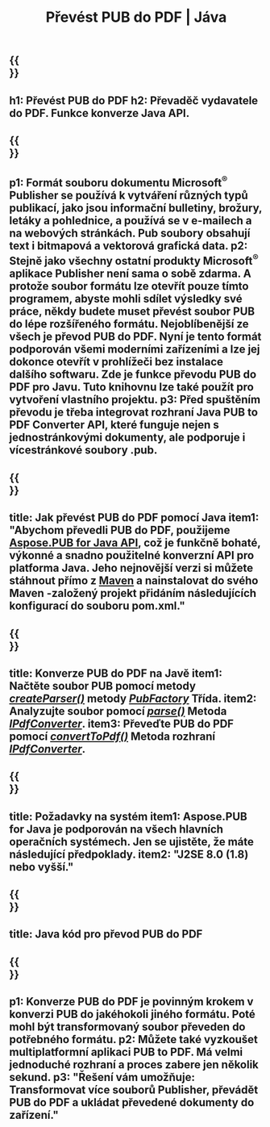 ﻿---
translation: true
template: /_templates/conversion-child-java.md
title: Převést PUB do PDF | Jáva
description: Převeďte PUB do PDF pomocí Java API v systémech Windows, Linux a Mac OS X. Funkce převodu Publisher, kterou lze snadno integrovat do vašeho vlastního řešení.
url: /java/conversion/pub-to-pdf/
metakeywords: pub do pdf java, převést pub do pdf java, java pub do pdf, vydavatel do pdf java
family: pub
platformtag: java
feature: conversion
---

{{<section banner>}}
---
h1: Převést PUB do PDF
h2: Převaděč vydavatele do PDF. Funkce konverze Java API.
---

{{<section overview>}}
---
p1: Formát souboru dokumentu Microsoft<sup>®</sup> Publisher se používá k vytváření různých typů publikací, jako jsou informační bulletiny, brožury, letáky a pohlednice, a používá se v e-mailech a na webových stránkách. Pub soubory obsahují text i bitmapová a vektorová grafická data.
p2: Stejně jako všechny ostatní produkty Microsoft<sup>®</sup> aplikace Publisher není sama o sobě zdarma. A protože soubor formátu lze otevřít pouze tímto programem, abyste mohli sdílet výsledky své práce, někdy budete muset převést soubor PUB do lépe rozšířeného formátu. Nejoblíbenější ze všech je převod PUB do PDF. Nyní je tento formát podporován všemi moderními zařízeními a lze jej dokonce otevřít v prohlížeči bez instalace dalšího softwaru. Zde je funkce převodu PUB do PDF pro Javu. Tuto knihovnu lze také použít pro vytvoření vlastního projektu.
p3: Před spuštěním převodu je třeba integrovat rozhraní Java PUB to PDF Converter API, které funguje nejen s jednostránkovými dokumenty, ale podporuje i vícestránkové soubory .pub.
---

{{<section widget>}}
---
title: Jak převést PUB do PDF pomocí Java
item1: "Abychom převedli PUB do PDF, použijeme [Aspose.PUB for Java API](https://products.aspose.com/pub/java), což je funkčně bohaté, výkonné a snadno použitelné konverzní API pro platforma Java. Jeho nejnovější verzi si můžete stáhnout přímo z [Maven](https://repository.aspose.com/webapp/#/artifacts/browse/tree/General/repo/com/aspose/aspose-pub) a nainstalovat do svého Maven -založený projekt přidáním následujících konfigurací do souboru pom.xml."
---

{{<section feature1>}}
---
title: Konverze PUB do PDF na Javě
item1: Načtěte soubor PUB pomocí metody [*createParser()*](https://apireference.aspose.com/pub/java/com.aspose.pub/PubFactory#createParser-java.lang.String-) metody [*PubFactory*](https://apireference.aspose.com/pub/java/com.aspose.pub/PubFactory) Třída.
item2: Analyzujte soubor pomocí [*parse()*](https://apireference.aspose.com/pub/java/com.aspose.pub/IPubParser#parse--) Metoda [*IPdfConverter*](https://apireferenceRozhraní.aspose.com/pub/java/com.aspose.pub/IPubParser).
item3: Převeďte PUB do PDF pomocí [*convertToPdf()*](https://apireference.aspose.com/pub/java/com.aspose.pub/IPdfConverter#convertToPdf-com.aspose.pub.Document-java.lang.String-) Metoda rozhraní [*IPdfConverter*](https://apireference.aspose.com/pub/java/com.aspose.pub/IPdfConverter).
---

{{<section feature2>}}
---
title: Požadavky na systém
item1: Aspose.PUB for Java je podporován na všech hlavních operačních systémech. Jen se ujistěte, že máte následující předpoklady.
item2: "J2SE 8.0 (1.8) nebo vyšší."
---

{{<section codeexample>}}
---
title: Java kód pro převod PUB do PDF
---

{{<section summary>}}
---
p1: Konverze PUB do PDF je povinným krokem v konverzi PUB do jakéhokoli jiného formátu. Poté mohl být transformovaný soubor převeden do potřebného formátu.
p2: Můžete také vyzkoušet multiplatformní aplikaci PUB to PDF. Má velmi jednoduché rozhraní a proces zabere jen několik sekund.
p3: "Řešení vám umožňuje: Transformovat více souborů Publisher, převádět PUB do PDF a ukládat převedené dokumenty do zařízení."
---